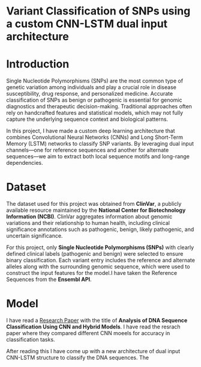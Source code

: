 # **Variant Classification of SNPs using a custom CNN-LSTM dual input architecture**

# Introduction
Single Nucleotide Polymorphisms (SNPs) are the most common type of genetic variation among individuals and play a crucial role in disease susceptibility, drug response, and personalized medicine. Accurate classification of SNPs as benign or pathogenic is essential for genomic diagnostics and therapeutic decision-making. Traditional approaches often rely on handcrafted features and statistical models, which may not fully capture the underlying sequence context and biological patterns.

In this project, I have made a custom deep learning architecture that combines Convolutional Neural Networks (CNNs) and Long Short-Term Memory (LSTM) networks to classify SNP variants. By leveraging dual input channels—one for reference sequences and another for alternate sequences—we aim to extract both local sequence motifs and long-range dependencies.

# Dataset
The dataset used for this project was obtained from **ClinVar**, a publicly available resource maintained by the **National Center for Biotechnology Information (NCBI)**. ClinVar aggregates information about genomic variations and their relationship to human health, including clinical significance annotations such as pathogenic, benign, likely pathogenic, and uncertain significance.

For this project, only **Single Nucleotide Polymorphisms (SNPs)** with clearly defined clinical labels (pathogenic and benign) were selected to ensure binary classification. Each variant entry includes the reference and alternate alleles along with the surrounding genomic sequence, which were used to construct the input features for the model.I have taken the Reference Sequences from the **Ensembl API**.

# Model
I have read a [Research Paper](https://pmc.ncbi.nlm.nih.gov/articles/PMC8285202/#B6) with the title of **Analysis of DNA Sequence Classification Using CNN and Hybrid Models**.
I have read the resrach paper where they compared different CNN moeels for accuracy in classification tasks. 

After reading this I have come up with a new architecture of dual input CNN-LSTM structure to classify the DNA sequences.
The



